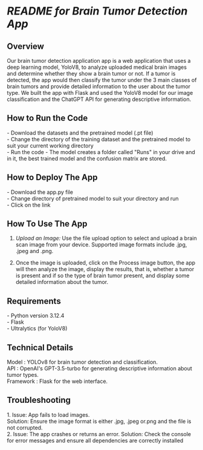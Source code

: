 *<h1>README for Brain Tumor Detection App* 

<h2>Overview</h2>
Our brain tumor detection application app is a web application that uses a deep learning model, YoloV8, to analyze uploaded medical brain images and determine whether they show a brain tumor or not. If a tumor is detected, the app would then classify the tumor under the 3 main classes of brain tumors and provide detailed information to the user about the tumor type. We built the app with Flask and used the YoloV8 model for our image classification and the ChatGPT API for generating descriptive information.

<h2>How to Run the Code</h2>
- Download the datasets and the pretrained model (.pt file) <br>
- Change the directory of the training dataset and the pretrained model to suit your current working directory <br>
- Run the code
- The model creates a folder called "Runs" in your drive and in it, the best trained model and the confusion matrix are stored.

<h2>How to Deploy The App</h2>
- Download the app.py file <br>
- Change directory of pretrained model to suit your directory and run <br>
- Click on the link <br>

<h2>How To Use The App</h2>

1. *Upload an Image:* Use the file upload option to select and upload a brain scan image from your device. Supported image formats include .jpg, .jpeg and .png.

2. Once the image is uploaded, click on the Process image button, the app will then analyze the image, display the results, that is, whether a tumor is present and if so the type of brain tumor present, and display some detailed information about the tumor.

<h2>Requirements</h2>
- Python version 3.12.4 <br>
- Flask   <br>
- Ultralytics (for YoloV8)  <br>

<h2>Technical Details</h2>
Model : YOLOv8 for brain tumor detection and classification. <br>
API : OpenAI's GPT-3.5-turbo for generating descriptive information about tumor types. <br>
Framework : Flask for the web interface. <br>

<h2>Troubleshooting</h2>
1. Issue: App fails to load images. <br>
Solution: Ensure the image format is either .jpg, .jpeg or.png and the file is not corrupted. <br>2. Issue: The app crashes or returns an error.
Solution: Check the console for error messages and ensure all dependencies are correctly installed
